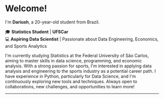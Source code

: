 # Welcome!
I'm **Dariush**, a 20-year-old student from Brazil.  

🎓 **Statistics Student** | **UFSCar**  
💻 **Aspiring Data Scientist** | Passionate about Data Engineering, Economics, and Sports Analytics  

I'm currently studying Statistics at the Federal University of São Carlos, aiming to master skills in data science, programming, and economic analysis. With a strong passion for sports, I'm interested in applying data analysis and engineering to the sports industry as a potential career path. I have experience in Python, particularly for Data Science, and I'm continuously exploring new tools and techniques. Always open to collaborations, new challenges, and opportunities to learn more!

---
